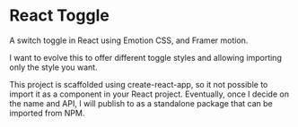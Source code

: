 # React Toggle

A switch toggle in React using Emotion CSS, and Framer motion.

I want to evolve this to offer different toggle styles and allowing importing
only the style you want.

This project is scaffolded using create-react-app, so it not possible to import
it as a component in your React project. Eventually, once I decide on the name
and API, I will publish to as a standalone package that can be imported from
NPM.
